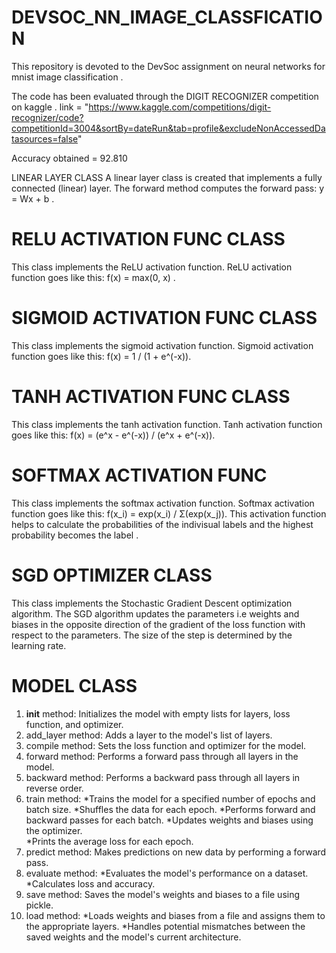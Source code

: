 # DEVSOC_NN_IMAGE_CLASSFICATION
This repository is devoted to the DevSoc assignment on neural networks for mnist image classification .

The code has been evaluated through the DIGIT RECOGNIZER competition on kaggle . 
link = "https://www.kaggle.com/competitions/digit-recognizer/code?competitionId=3004&sortBy=dateRun&tab=profile&excludeNonAccessedDatasources=false"

Accuracy obtained = 92.810

LINEAR LAYER CLASS 
A linear layer class is created that implements a fully connected (linear) layer.
The forward method computes the forward pass: y = Wx + b . 

# RELU ACTIVATION FUNC CLASS 
This class implements the ReLU activation function.
ReLU activation function goes like this: f(x) = max(0, x) .

# SIGMOID ACTIVATION FUNC CLASS
This class implements the sigmoid activation function.
Sigmoid activation function goes like this: f(x) = 1 / (1 + e^(-x)).

# TANH ACTIVATION FUNC CLASS
This class implements the tanh activation function.
Tanh activation function goes like this: f(x) = (e^x - e^(-x)) / (e^x + e^(-x)).

# SOFTMAX ACTIVATION FUNC
This class implements the softmax activation function.
Softmax activation function goes like this: f(x_i) = exp(x_i) / Σ(exp(x_j)).
This activation function helps to calculate the probabilities of the indivisual labels and the highest probability becomes the label .

# SGD OPTIMIZER CLASS
This class implements the Stochastic Gradient Descent optimization algorithm.
The SGD algorithm updates the parameters i.e weights and biases in the opposite direction of the gradient of the loss function with respect to the parameters.
The size of the step is determined by the learning rate.

# MODEL CLASS 
1. __init__ method:
   Initializes the model with empty lists for layers, loss function, and optimizer.
3. add_layer method:
   Adds a layer to the model's list of layers.
4. compile method:
   Sets the loss function and optimizer for the model.
5. forward method:
   Performs a forward pass through all layers in the model.
6. backward method:
   Performs a backward pass through all layers in reverse order.
7. train method:
   *Trains the model for a specified number of epochs and batch size.
   *Shuffles the data for each epoch.
   *Performs forward and backward passes for each batch.
   *Updates weights and biases using the optimizer.\
   *Prints the average loss for each epoch.
8. predict method:
   Makes predictions on new data by performing a forward pass.
9. evaluate method:
   *Evaluates the model's performance on a dataset.
   *Calculates loss and accuracy.
10. save method:
   Saves the model's weights and biases to a file using pickle.
11. load method:
   *Loads weights and biases from a file and assigns them to the appropriate layers.
   *Handles potential mismatches between the saved weights and the model's current architecture.
  
